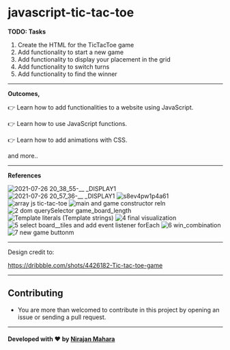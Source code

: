 # javascript-tic-tac-toe

<b> TODO: Tasks </b>

1. Create the HTML for the TicTacToe game
2. Add functionality to start a new game
3. Add functionality to display your placement in the grid
4. Add functionality to switch turns
5. Add functionality to find the winner

---

<b> Outcomes, </b>

👉 Learn how to add functionalities to a website using JavaScript.

👉 Learn how to use JavaScript functions.

👉 Learn how to add animations with CSS.

and more..

---

<b> References </b>

![2021-07-26 20_38_55-__ _DISPLAY1](https://user-images.githubusercontent.com/69881638/127759293-830f6061-1320-4c13-a72b-15ce045ef296.png)
![2021-07-26 20_57_36-__ _DISPLAY1](https://user-images.githubusercontent.com/69881638/127759295-d2503419-7140-4651-890f-5745aa637403.png)
![s8ev4pw1p4a61](https://user-images.githubusercontent.com/69881638/127759298-c3ce83de-7f95-4d58-a6bb-f567322696e0.jpg)
![array js tic-tac-toe](https://user-images.githubusercontent.com/69881638/127759299-7bb8621a-2e84-4e54-a86f-44d73b9fbdfb.png)
![main and game constructor reln](https://user-images.githubusercontent.com/69881638/127759305-86e449cb-b635-4d6b-9b70-0281f909c40c.png)
![2 dom querySelector game_board_length](https://user-images.githubusercontent.com/69881638/127759313-4bd90e27-e278-434c-8f87-c8f3bb804ad9.png)
![Template literals (Template strings)](https://user-images.githubusercontent.com/69881638/127759315-9aecf530-9858-4354-8457-586db538c5cf.png)
![4 final visualization](https://user-images.githubusercontent.com/69881638/127759319-31241bd7-1609-455d-b365-d425beb01f69.png)
![5  select board__tiles and add event listener forEach](https://user-images.githubusercontent.com/69881638/127759320-df339e69-38d0-4692-a4fe-c7569b3fcf32.png)
![6 win_combination](https://user-images.githubusercontent.com/69881638/127759322-df192cb3-a8c6-4f47-827f-241f9b6a4081.png)
![7 new game buttonm](https://user-images.githubusercontent.com/69881638/127759327-81b32169-24e9-4e3f-9840-1bc32ff3a712.png)


---

Design credit to:

https://dribbble.com/shots/4426182-Tic-tac-toe-game

---

## Contributing

- You are more than welcomed to contribute in this project by opening an issue or sending a pull request.

---

#### Developed with ❤️ by [Nirajan Mahara](https://www.linkedin.com/in/nirajanmahara/)

